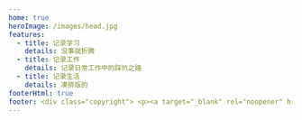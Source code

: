 ```yaml
---
home: true
heroImage: /images/head.jpg
features:
  - title: 记录学习
    details: 没事就折腾
  - title: 记录工作
    details: 记录日常工作中的踩坑之路
  - title: 记录生活
    details: 凑排版的
footerHtml: true
footer: <div class="copyright"> <p><a target="_blank" rel="noopener" href="https://beian.miit.gov.cn/">豫ICP备20012641号-1</a></p></div>
---
```

